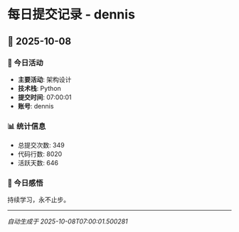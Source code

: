# 每日提交记录 - dennis

## 📅 2025-10-08

### 🎯 今日活动
- **主要活动**: 架构设计
- **技术栈**: Python
- **提交时间**: 07:00:01
- **账号**: dennis

### 📊 统计信息
- 总提交次数: 349
- 代码行数: 8020
- 活跃天数: 646

### 💭 今日感悟
持续学习，永不止步。

---
*自动生成于 2025-10-08T07:00:01.500281*
